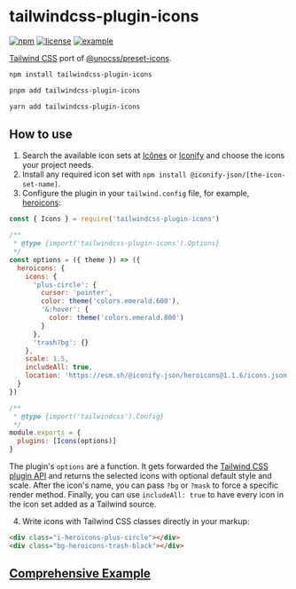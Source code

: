 # tailwindcss-plugin-icons

[![npm](https://badgen.net/npm/v/tailwindcss-plugin-icons?color=blue)](https://www.npmjs.com/package/tailwindcss-plugin-icons)
[![license](https://badgen.net/github/license/micromatch/micromatch?color=grey)](https://github.com/JensDll/tailwindcss-plugin-icons/blob/main/LICENSE)
[![example](https://badgen.net/badge/example/StackBlitz/green)](https://stackblitz.com/github/JensDll/tailwindcss-plugin-icons/tree/main/playground/vue?file=tailwind.config.cjs)

[Tailwind CSS](https://tailwindcss.com/docs/installation) port of [@unocss/preset-icons](https://github.com/unocss/unocss/tree/main/packages/preset-icons/).

```bash
npm install tailwindcss-plugin-icons
```

```bash
pnpm add tailwindcss-plugin-icons
```

```bash
yarn add tailwindcss-plugin-icons
```

## How to use

1. Search the available icon sets at [Icônes](https://icones.js.org/collection/all?s=) or [Iconify](https://icon-sets.iconify.design/) and choose the icons your project needs.
2. Install any required icon set with `npm install @iconify-json/[the-icon-set-name]`.
3. Configure the plugin in your `tailwind.config` file, for example, [heroicons](https://heroicons.com/):

```js
const { Icons } = require('tailwindcss-plugin-icons')

/**
 * @type {import('tailwindcss-plugin-icons').Options}
 */
const options = ({ theme }) => ({
  heroicons: {
    icons: {
      'plus-circle': {
        cursor: 'pointer',
        color: theme('colors.emerald.600'),
        '&:hover': {
          color: theme('colors.emerald.800')
        }
      },
      'trash?bg': {}
    },
    scale: 1.5,
    includeAll: true,
    location: 'https://esm.sh/@iconify-json/heroicons@1.1.6/icons.json'
  }
})

/**
 * @type {import('tailwindcss').Config}
 */
module.exports = {
  plugins: [Icons(options)]
}
```

The plugin's `options` are a function. It gets forwarded the [Tailwind CSS plugin API](https://tailwindcss.com/docs/plugins) and returns the selected icons with optional default style and scale. After the icon's name, you can pass `?bg` or `?mask` to force a specific render method. Finally, you can use `includeAll: true` to have every icon in the icon set added as a Tailwind source.

<!-- markdownlint-disable ol-prefix -->

4. Write icons with Tailwind CSS classes directly in your markup:

<!-- markdownlint-enable ol-prefix -->

```html
<div class="i-heroicons-plus-circle"></div>
<div class="bg-heroicons-trash-black"></div>
```

## [Comprehensive Example](https://stackblitz.com/github/JensDll/tailwindcss-plugin-icons/tree/main/playground/vue?file=tailwind.config.cjs)

